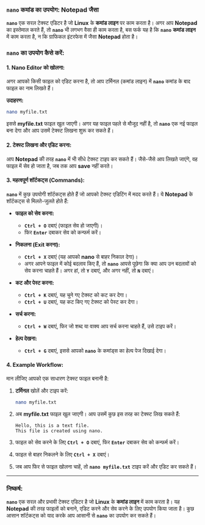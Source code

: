 ### `nano` कमांड का उपयोग: Notepad जैसा

**`nano`** एक सरल टेक्स्ट एडिटर है जो **Linux** के **कमांड लाइन** पर काम करता है। अगर आप **Notepad** का इस्तेमाल करते हैं, तो **`nano`** भी लगभग वैसा ही काम करता है, बस फर्क यह है कि **`nano`** **कमांड लाइन** में काम करता है, न कि ग्राफिकल इंटरफेस में जैसा **Notepad** होता है।

### `nano` का उपयोग कैसे करें:

#### 1. **Nano Editor को खोलना:**

अगर आपको किसी फाइल को एडिट करना है, तो आप टर्मिनल (कमांड लाइन) में **`nano`** कमांड के बाद फाइल का नाम लिखते हैं।

**उदाहरण:**
```bash
nano myfile.txt
```

इससे **myfile.txt** फाइल खुल जाएगी। अगर यह फाइल पहले से मौजूद नहीं है, तो **`nano`** एक नई फाइल बना देगा और आप उसमें टेक्स्ट लिखना शुरू कर सकते हैं।

#### 2. **टेक्स्ट लिखना और एडिट करना:**

आप **Notepad** की तरह **`nano`** में भी सीधे टेक्स्ट टाइप कर सकते हैं। जैसे-जैसे आप लिखते जाएंगे, वह फाइल में सेव हो जाता है, जब तक आप **save** नहीं करते।

#### 3. **महत्वपूर्ण शॉर्टकट्स (Commands):**

**`nano`** में कुछ उपयोगी शॉर्टकट्स होते हैं जो आपको टेक्स्ट एडिटिंग में मदद करते हैं। ये **Notepad** के शॉर्टकट्स से मिलते-जुलते होते हैं:

- **फाइल को सेव करना:**
  - **`Ctrl + O`** दबाएं (फाइल सेव हो जाएगी)।
  - फिर **`Enter`** दबाकर सेव को कन्फर्म करें।

- **निकलना (Exit करना):**
  - **`Ctrl + X`** दबाएं (यह आपको **nano** से बाहर निकाल देगा)।
  - अगर आपने फाइल में कोई बदलाव किए हैं, तो **`nano`** आपसे पूछेगा कि क्या आप उन बदलावों को सेव करना चाहते हैं। अगर हां, तो **`Y`** दबाएं, और अगर नहीं, तो **`N`** दबाएं।

- **कट और पेस्ट करना:**
  - **`Ctrl + K`** दबाएं, यह चुने गए टेक्स्ट को कट कर देगा।
  - **`Ctrl + U`** दबाएं, यह कट किए गए टेक्स्ट को पेस्ट कर देगा।

- **सर्च करना:**
  - **`Ctrl + W`** दबाएं, फिर जो शब्द या वाक्य आप सर्च करना चाहते हैं, उसे टाइप करें।

- **हेल्प देखना:**
  - **`Ctrl + G`** दबाएं, इससे आपको **`nano`** के कमांड्स का हेल्प पेज दिखाई देगा।

#### 4. **Example Workflow:**

मान लीजिए आपको एक साधारण टेक्स्ट फाइल बनानी है:

1. **टर्मिनल** खोलें और टाइप करें:
   ```bash
   nano myfile.txt
   ```

2. अब **myfile.txt** फाइल खुल जाएगी। आप उसमें कुछ इस तरह का टेक्स्ट लिख सकते हैं:
   ```
   Hello, this is a text file.
   This file is created using nano.
   ```

3. फाइल को सेव करने के लिए **`Ctrl + O`** दबाएं, फिर **`Enter`** दबाकर सेव को कन्फर्म करें।

4. फाइल से बाहर निकलने के लिए **`Ctrl + X`** दबाएं।

5. जब आप फिर से फाइल खोलना चाहें, तो **`nano myfile.txt`** टाइप करें और एडिट कर सकते हैं।

---

### निष्कर्ष:

**`nano`** एक सरल और प्रभावी टेक्स्ट एडिटर है जो **Linux** के **कमांड लाइन** में काम करता है। यह **Notepad** की तरह फाइलों को बनाने, एडिट करने और सेव करने के लिए उपयोग किया जाता है। कुछ आसान शॉर्टकट्स को याद करके आप आसानी से **`nano`** का उपयोग कर सकते हैं।
